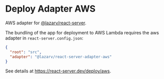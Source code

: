 # Deploy Adapter AWS

AWS adapter for [@lazarv/react-server](https://npmjs.com/package/@lazarv/react-server).

The bundling of the app for deployment to AWS Lambda requires the aws adapter in `react-server.config.json`:

```json
{
  "root": "src",
  "adapter": "@lazarv/react-server-adapter-aws"
}
```

See details at https://react-server.dev/deploy/aws.
